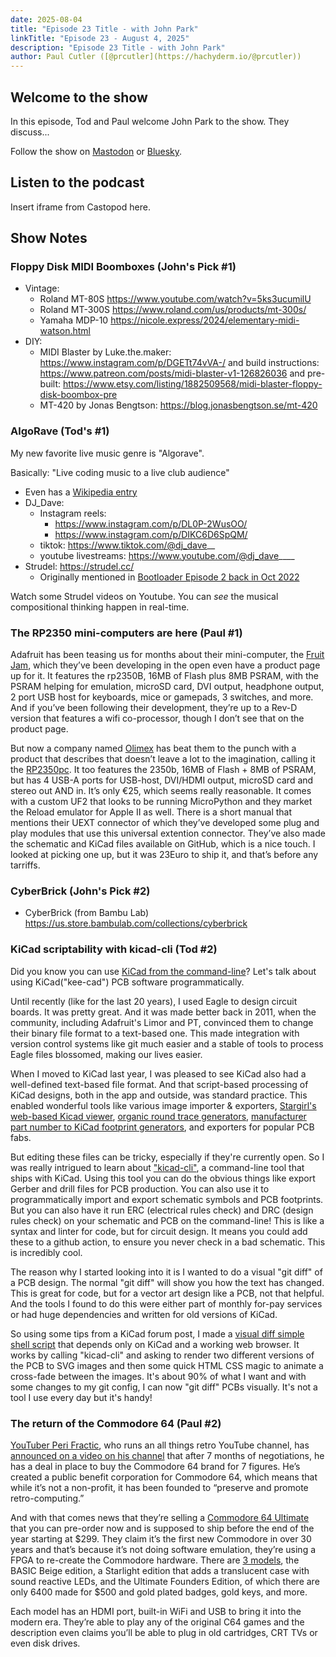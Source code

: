 ```yaml
---
date: 2025-08-04
title: "Episode 23 Title - with John Park"
linkTitle: "Episode 23 - August 4, 2025"
description: "Episode 23 Title - with John Park"
author: Paul Cutler ([@prcutler](https://hachyderm.io/@prcutler))
---
```


## Welcome to the show

In this episode, Tod and Paul welcome John Park to the show.  They discuss...

Follow the show on [Mastodon](https://www.circuitpythonshow.com/@thebootloader/follow) or [Bluesky](https://bsky.app/profile/thebootloader.net).

## Listen to the podcast

Insert iframe from Castopod here.

## Show Notes

### Floppy Disk MIDI Boomboxes (John's Pick #1)
* Vintage:
   * Roland MT-80S https://www.youtube.com/watch?v=5ks3ucumilU
   * Roland MT-300S https://www.roland.com/us/products/mt-300s/
   * Yamaha MDP-10 https://nicole.express/2024/elementary-midi-watson.html
* DIY:
   * MIDI Blaster by Luke.the.maker: https://www.instagram.com/p/DGETt74vVA-/ and build instructions: https://www.patreon.com/posts/midi-blaster-v1-126826036 and pre-built: https://www.etsy.com/listing/1882509568/midi-blaster-floppy-disk-boombox-pre
   * MT-420 by Jonas Bengtson: https://blog.jonasbengtson.se/mt-420

### AlgoRave (Tod's #1)

My new favorite live music genre is "Algorave".

Basically: "Live coding music to a live club audience"


* Even has a [Wikipedia entry](https://en.wikipedia.org/wiki/Algorave)
* DJ_Dave:
  * Instagram reels:
    * https://www.instagram.com/p/DL0P-2WusOO/
    * https://www.instagram.com/p/DIKC6D6SpQM/
  * tiktok: https://www.tiktok.com/@dj_dave__
  * youtube livestreams: https://www.youtube.com/@dj_dave____
* Strudel: https://strudel.cc/
  * Originally mentioned in [Bootloader Episode 2 back in Oct 2022](https://www.thebootloader.net/blog/2022/10/10/episode-2-m-is-for-makers-music-and-machine-learning/)

Watch some Strudel videos on Youtube.  You can *see* the musical compositional
thinking happen in real-time.

### The RP2350 mini-computers are here (Paul #1)
Adafruit has been teasing us for months about their mini-computer, the [Fruit Jam](https://www.adafruit.com/product/6200), which they’ve been developing in the open even have a product page up for it.  It features the rp2350B, 16MB of Flash plus 8MB PSRAM, with the PSRAM helping for emulation, microSD card, DVI output, headphone output, 2 port USB host for keyboards, mice or gamepads, 3 switches, and more.  And if you’ve been following their development, they’re up to a Rev-D version that features a wifi co-processor, though I don’t see that on the product page.

But now a company named [Olimex](https://www.olimex.com) has beat them to the punch with a product that describes that doesn’t leave a lot to the imagination, calling it the [RP2350pc](https://www.olimex.com/Products/RaspberryPi/PICO/RP2350pc/open-source-hardware).  It too features the 2350b, 16MB of Flash + 8MB of PSRAM, but has 4 USB-A ports for USB-host, DVI/HDMI output, microSD card and stereo out AND in.  It’s only €25, which seems really reasonable.  It comes with a custom UF2 that looks to be running MicroPython and they market the Reload emulator for Apple II as well.  There is a short manual that mentions their UEXT connector of which they’ve developed some plug and play modules that use this universal extention connector.  They’ve also made the schematic and KiCad files available  on GitHub, which is a nice touch.  I looked at picking one up, but it was 23Euro to ship it, and that’s before any tarriffs.

### CyberBrick (John's Pick #2)
* CyberBrick (from Bambu Lab) https://us.store.bambulab.com/collections/cyberbrick

### KiCad scriptability with kicad-cli (Tod #2)

Did you know you can use [KiCad from the command-line](https://docs.kicad.org/9.0/en/cli/cli.html)?
Let's talk about using KiCad("kee-cad") PCB software programmatically.

Until recently (like for the last 20 years), I used Eagle to design
circuit boards.  It was pretty great.  And it was made better back in 2011,
when the community, including Adafruit's Limor and PT, convinced them to change their
binary file format to a text-based one. This made integration with
version control systems like git much easier and a stable of tools to
process Eagle files blossomed, making our lives easier.

When I moved to KiCad last year, I was pleased to see KiCad also
had a well-defined text-based file format. And that script-based processing of
KiCad designs, both in the app and outside, was standard practice.
This enabled wonderful tools like various image importer & exporters,
[Stargirl's web-based Kicad viewer](https://kicanvas.org/),
[organic round trace generators](https://github.com/mitxela/kicad-round-tracks),
[manufacturer part number to KiCad footprint generators](https://github.com/uPesy/easyeda2kicad.py),
and exporters for popular PCB fabs.

But editing these files can be tricky, especially if they're currently open.
So I was really intrigued to learn about ["kicad-cli"](https://docs.kicad.org/9.0/en/cli/cli.html),
a command-line tool that ships with KiCad.  Using this tool you can do the
obvious things like export Gerber and drill files for PCB production.
You can also use it to programmatically import and export schematic symbols and PCB footprints.
But you can also have it run ERC (electrical rules check) and DRC (design rules check)
on your schematic and PCB on the command-line!
This is like a syntax and linter for code, but for circuit design.
It means you could add these to a github action, to ensure you
never check in a bad schematic. This is incredibly cool.

The reason why I started looking into it is I wanted to do a visual "git diff"
of a PCB design.  The normal "git diff" will show you how the text has
changed. This is great for code, but for a vector art design like a PCB,
not that helpful.  And the tools I found to do this were either part of
monthly for-pay services or had huge dependencies and written for old versions of KiCad.

So using some tips from a KiCad forum post, I made a
[visual diff simple shell script](https://gist.github.com/todbot/aa644de99d9dacf0307267ea03fdbc64)
that depends only on KiCad and a working web browser.
It works by calling "kicad-cli" and asking to render two different versions
of the PCB to SVG images and then some quick HTML CSS magic to animate a cross-fade
between the images. It's about 90% of what I want and with some changes to
my git config, I can now "git diff" PCBs visually.  It's not a tool I use
every day but it's handy!


### The return of the Commodore 64 (Paul #2)
[YouTuber Peri Fractic](https://www.youtube.com/@RetroRecipes), who runs an all things retro YouTube channel, has [announced on a video on his channel](https://www.youtube.com/watch?v=ke-Ao-CpI7E) that after 7 months of negotiations, he has a deal in place to buy the Commodore 64 brand for 7 figures.  He’s created a public benefit corporation for Commodore 64, which means that while it’s not a non-profit, it has been founded to “preserve and promote retro-computing.”

And with that comes news that they’re selling a [Commodore 64 Ultimate](https://www.commodore.net) that you can pre-order now and is supposed to ship before the end of the year starting at $299.  They claim it’s the first new Commodore in over 30 years and that’s because it’s not doing software emulation, they’re using a FPGA to re-create the Commodore hardware.  There are [3 models](https://www.commodore.net/category/all-products), the BASIC Beige edition, a Starlight edition that adds a translucent case with sound reactive LEDs, and the Ultimate Founders Edition, of which there are only 6400 made for $500 and gold plated badges, gold keys, and more.

Each model has an HDMI port, built-in WiFi and USB to bring it into the modern era.   They’re able to play any of the original C64 games and the description even claims you’ll be able to plug in old cartridges, CRT TVs or even disk drives.
